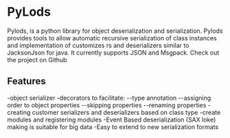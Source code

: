 # PyLods
Pylods, is a python library for object deserialization and serialization. Pylods provides tools to allow automatic recursive serialization of class instances and implementation of customizes rs and deserializers similar to JacksonJson for java. It currently supports JSON and Msgpack. Check out the project on Github

## Features
-object serializer
-decorators to facilitate:
--type annotation
--assigning order to object properties
--skipping properties
--renaming properties
-creating customer serializers and deserializers based on class type
-create modules and registering modules
-Event Based deserialization (SAX loke) making is suitable for big data
-Easy to extend to new serialization formats

